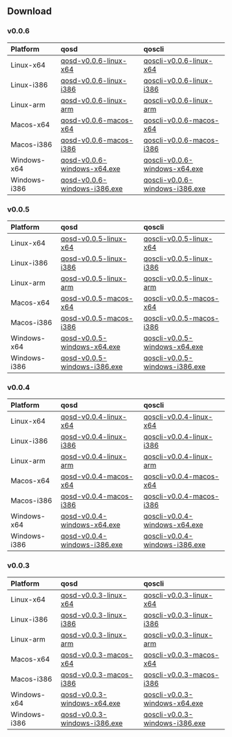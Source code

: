 
## Download


### v0.0.6

|Platform| qosd | qoscli     |
|:--|:----| :-------|
|Linux-x64|[qosd-v0.0.6-linux-x64](http://aoe-qos.oss-cn-beijing.aliyuncs.com/public/qos-testnet/v0.0.6/qosd-v0.0.6-linux-x64)|[qoscli-v0.0.6-linux-x64](http://aoe-qos.oss-cn-beijing.aliyuncs.com/public/qos-testnet/v0.0.6/qoscli-v0.0.6-linux-x64)|
|Linux-i386|[qosd-v0.0.6-linux-i386](http://aoe-qos.oss-cn-beijing.aliyuncs.com/public/qos-testnet/v0.0.6/qosd-v0.0.6-linux-i386)|[qoscli-v0.0.6-linux-i386](http://aoe-qos.oss-cn-beijing.aliyuncs.com/public/qos-testnet/v0.0.6/qoscli-v0.0.6-linux-i386)|
|Linux-arm|[qosd-v0.0.6-linux-arm](http://aoe-qos.oss-cn-beijing.aliyuncs.com/public/qos-testnet/v0.0.6/qosd-v0.0.6-linux-arm)|[qoscli-v0.0.6-linux-arm](http://aoe-qos.oss-cn-beijing.aliyuncs.com/public/qos-testnet/v0.0.6/qoscli-v0.0.6-linux-arm)|
|Macos-x64|[qosd-v0.0.6-macos-x64](http://aoe-qos.oss-cn-beijing.aliyuncs.com/public/qos-testnet/v0.0.6/qosd-v0.0.6-macos-x64)|[qoscli-v0.0.6-macos-x64](http://aoe-qos.oss-cn-beijing.aliyuncs.com/public/qos-testnet/v0.0.6/qoscli-v0.0.6-macos-x64)|
|Macos-i386|[qosd-v0.0.6-macos-i386](http://aoe-qos.oss-cn-beijing.aliyuncs.com/public/qos-testnet/v0.0.6/qosd-v0.0.6-macos-i386)|[qoscli-v0.0.6-macos-i386](http://aoe-qos.oss-cn-beijing.aliyuncs.com/public/qos-testnet/v0.0.6/qoscli-v0.0.6-macos-i386)|
|Windows-x64|[qosd-v0.0.6-windows-x64.exe](http://aoe-qos.oss-cn-beijing.aliyuncs.com/public/qos-testnet/v0.0.6/qosd-v0.0.6-windows-x64.exe)|[qoscli-v0.0.6-windows-x64.exe](http://aoe-qos.oss-cn-beijing.aliyuncs.com/public/qos-testnet/v0.0.6/qoscli-v0.0.6-windows-x64.exe)|
|Windows-i386|[qosd-v0.0.6-windows-i386.exe](http://aoe-qos.oss-cn-beijing.aliyuncs.com/public/qos-testnet/v0.0.6/qosd-v0.0.6-windows-i386.exe)|[qoscli-v0.0.6-windows-i386.exe](http://aoe-qos.oss-cn-beijing.aliyuncs.com/public/qos-testnet/v0.0.6/qoscli-v0.0.6-windows-i386.exe)|



### v0.0.5

|Platform| qosd | qoscli     |
|:--|:----| :-------|
|Linux-x64|[qosd-v0.0.5-linux-x64](http://aoe-qos.oss-cn-beijing.aliyuncs.com/public/qos-testnet/v0.0.5/qosd-v0.0.5-linux-x64)|[qoscli-v0.0.5-linux-x64](http://aoe-qos.oss-cn-beijing.aliyuncs.com/public/qos-testnet/v0.0.5/qoscli-v0.0.5-linux-x64)|
|Linux-i386|[qosd-v0.0.5-linux-i386](http://aoe-qos.oss-cn-beijing.aliyuncs.com/public/qos-testnet/v0.0.5/qosd-v0.0.5-linux-i386)|[qoscli-v0.0.5-linux-i386](http://aoe-qos.oss-cn-beijing.aliyuncs.com/public/qos-testnet/v0.0.5/qoscli-v0.0.5-linux-i386)|
|Linux-arm|[qosd-v0.0.5-linux-arm](http://aoe-qos.oss-cn-beijing.aliyuncs.com/public/qos-testnet/v0.0.5/qosd-v0.0.5-linux-arm)|[qoscli-v0.0.5-linux-arm](http://aoe-qos.oss-cn-beijing.aliyuncs.com/public/qos-testnet/v0.0.5/qoscli-v0.0.5-linux-arm)|
|Macos-x64|[qosd-v0.0.5-macos-x64](http://aoe-qos.oss-cn-beijing.aliyuncs.com/public/qos-testnet/v0.0.5/qosd-v0.0.5-macos-x64)|[qoscli-v0.0.5-macos-x64](http://aoe-qos.oss-cn-beijing.aliyuncs.com/public/qos-testnet/v0.0.5/qoscli-v0.0.5-macos-x64)|
|Macos-i386|[qosd-v0.0.5-macos-i386](http://aoe-qos.oss-cn-beijing.aliyuncs.com/public/qos-testnet/v0.0.5/qosd-v0.0.5-macos-i386)|[qoscli-v0.0.5-macos-i386](http://aoe-qos.oss-cn-beijing.aliyuncs.com/public/qos-testnet/v0.0.5/qoscli-v0.0.5-macos-i386)|
|Windows-x64|[qosd-v0.0.5-windows-x64.exe](http://aoe-qos.oss-cn-beijing.aliyuncs.com/public/qos-testnet/v0.0.5/qosd-v0.0.5-windows-x64.exe)|[qoscli-v0.0.5-windows-x64.exe](http://aoe-qos.oss-cn-beijing.aliyuncs.com/public/qos-testnet/v0.0.5/qoscli-v0.0.5-windows-x64.exe)|
|Windows-i386|[qosd-v0.0.5-windows-i386.exe](http://aoe-qos.oss-cn-beijing.aliyuncs.com/public/qos-testnet/v0.0.5/qosd-v0.0.5-windows-i386.exe)|[qoscli-v0.0.5-windows-i386.exe](http://aoe-qos.oss-cn-beijing.aliyuncs.com/public/qos-testnet/v0.0.5/qoscli-v0.0.5-windows-i386.exe)|

### v0.0.4

|Platform| qosd | qoscli     |
|:--|:----| :-------|
|Linux-x64|[qosd-v0.0.4-linux-x64](http://aoe-qos.oss-cn-beijing.aliyuncs.com/public/qos-testnet/v0.0.4/qosd-v0.0.4-linux-x64)|[qoscli-v0.0.4-linux-x64](http://aoe-qos.oss-cn-beijing.aliyuncs.com/public/qos-testnet/v0.0.4/qoscli-v0.0.4-linux-x64)|
|Linux-i386|[qosd-v0.0.4-linux-i386](http://aoe-qos.oss-cn-beijing.aliyuncs.com/public/qos-testnet/v0.0.4/qosd-v0.0.4-linux-i386)|[qoscli-v0.0.4-linux-i386](http://aoe-qos.oss-cn-beijing.aliyuncs.com/public/qos-testnet/v0.0.4/qoscli-v0.0.4-linux-i386)|
|Linux-arm|[qosd-v0.0.4-linux-arm](http://aoe-qos.oss-cn-beijing.aliyuncs.com/public/qos-testnet/v0.0.4/qosd-v0.0.4-linux-arm)|[qoscli-v0.0.4-linux-arm](http://aoe-qos.oss-cn-beijing.aliyuncs.com/public/qos-testnet/v0.0.4/qoscli-v0.0.4-linux-arm)|
|Macos-x64|[qosd-v0.0.4-macos-x64](http://aoe-qos.oss-cn-beijing.aliyuncs.com/public/qos-testnet/v0.0.4/qosd-v0.0.4-macos-x64)|[qoscli-v0.0.4-macos-x64](http://aoe-qos.oss-cn-beijing.aliyuncs.com/public/qos-testnet/v0.0.4/qoscli-v0.0.4-macos-x64)|
|Macos-i386|[qosd-v0.0.4-macos-i386](http://aoe-qos.oss-cn-beijing.aliyuncs.com/public/qos-testnet/v0.0.4/qosd-v0.0.4-macos-i386)|[qoscli-v0.0.4-macos-i386](http://aoe-qos.oss-cn-beijing.aliyuncs.com/public/qos-testnet/v0.0.4/qoscli-v0.0.4-macos-i386)|
|Windows-x64|[qosd-v0.0.4-windows-x64.exe](http://aoe-qos.oss-cn-beijing.aliyuncs.com/public/qos-testnet/v0.0.4/qosd-v0.0.4-windows-x64.exe)|[qoscli-v0.0.4-windows-x64.exe](http://aoe-qos.oss-cn-beijing.aliyuncs.com/public/qos-testnet/v0.0.4/qoscli-v0.0.4-windows-x64.exe)|
|Windows-i386|[qosd-v0.0.4-windows-i386.exe](http://aoe-qos.oss-cn-beijing.aliyuncs.com/public/qos-testnet/v0.0.4/qosd-v0.0.4-windows-i386.exe)|[qoscli-v0.0.4-windows-i386.exe](http://aoe-qos.oss-cn-beijing.aliyuncs.com/public/qos-testnet/v0.0.4/qoscli-v0.0.4-windows-i386.exe)|

### v0.0.3

|Platform| qosd | qoscli     |
|:--|:----| :-------|
|Linux-x64|[qosd-v0.0.3-linux-x64](http://aoe-qos.oss-cn-beijing.aliyuncs.com/public/qos-testnet/v0.0.3/qosd-v0.0.3-linux-x64)|[qoscli-v0.0.3-linux-x64](http://aoe-qos.oss-cn-beijing.aliyuncs.com/public/qos-testnet/v0.0.3/qoscli-v0.0.3-linux-x64)|
|Linux-i386|[qosd-v0.0.3-linux-i386](http://aoe-qos.oss-cn-beijing.aliyuncs.com/public/qos-testnet/v0.0.3/qosd-v0.0.3-linux-i386)|[qoscli-v0.0.3-linux-i386](http://aoe-qos.oss-cn-beijing.aliyuncs.com/public/qos-testnet/v0.0.3/qoscli-v0.0.3-linux-i386)|
|Linux-arm|[qosd-v0.0.3-linux-arm](http://aoe-qos.oss-cn-beijing.aliyuncs.com/public/qos-testnet/v0.0.3/qosd-v0.0.3-linux-arm)|[qoscli-v0.0.3-linux-arm](http://aoe-qos.oss-cn-beijing.aliyuncs.com/public/qos-testnet/v0.0.3/qoscli-v0.0.3-linux-arm)|
|Macos-x64|[qosd-v0.0.3-macos-x64](http://aoe-qos.oss-cn-beijing.aliyuncs.com/public/qos-testnet/v0.0.3/qosd-v0.0.3-macos-x64)|[qoscli-v0.0.3-macos-x64](http://aoe-qos.oss-cn-beijing.aliyuncs.com/public/qos-testnet/v0.0.3/qoscli-v0.0.3-macos-x64)|
|Macos-i386|[qosd-v0.0.3-macos-i386](http://aoe-qos.oss-cn-beijing.aliyuncs.com/public/qos-testnet/v0.0.3/qosd-v0.0.3-macos-i386)|[qoscli-v0.0.3-macos-i386](http://aoe-qos.oss-cn-beijing.aliyuncs.com/public/qos-testnet/v0.0.3/qoscli-v0.0.3-macos-i386)|
|Windows-x64|[qosd-v0.0.3-windows-x64.exe](http://aoe-qos.oss-cn-beijing.aliyuncs.com/public/qos-testnet/v0.0.3/qosd-v0.0.3-windows-x64.exe)|[qoscli-v0.0.3-windows-x64.exe](http://aoe-qos.oss-cn-beijing.aliyuncs.com/public/qos-testnet/v0.0.3/qoscli-v0.0.3-windows-x64.exe)|
|Windows-i386|[qosd-v0.0.3-windows-i386.exe](http://aoe-qos.oss-cn-beijing.aliyuncs.com/public/qos-testnet/v0.0.3/qosd-v0.0.3-windows-i386.exe)|[qoscli-v0.0.3-windows-i386.exe](http://aoe-qos.oss-cn-beijing.aliyuncs.com/public/qos-testnet/v0.0.3/qoscli-v0.0.3-windows-i386.exe)|
